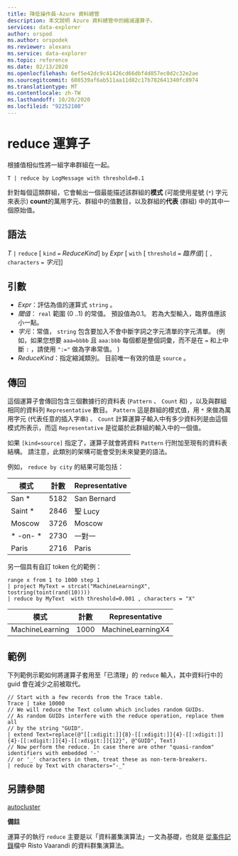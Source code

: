 ```yaml
---
title: 降低操作員-Azure 資料總管
description: 本文說明 Azure 資料總管中的縮減運算子。
services: data-explorer
author: orspod
ms.author: orspodek
ms.reviewer: alexans
ms.service: data-explorer
ms.topic: reference
ms.date: 02/13/2020
ms.openlocfilehash: 6ef5e42dc9c41426cd66dbf4d857ec0d2c32e2ae
ms.sourcegitcommit: 608539af6ab511aa11d82c17b782641340fc8974
ms.translationtype: MT
ms.contentlocale: zh-TW
ms.lasthandoff: 10/20/2020
ms.locfileid: "92252100"
---
```

# <a name="reduce-operator"></a>reduce 運算子

根據值相似性將一組字串群組在一起。

```kusto
T | reduce by LogMessage with threshold=0.1
```

針對每個這類群組，它會輸出一個最能描述該群組的**模式** (可能使用星號 (`*`) 字元來表示) **count**的萬用字元、群組中的值數目，以及群組的**代表** (群組) 中的其中一個原始值。

## <a name="syntax"></a>語法

*T* `|` `reduce` [ `kind` `=` *ReduceKind*] `by` *Expr* [ `with` [ `threshold` `=` *臨界值*] [ `,` `characters` `=` *字元*]]

## <a name="arguments"></a>引數

* *Expr*：評估為值的運算式 `string` 。
* *閾值*： `real` 範圍 (0 ..1) 的常值。 預設值為0.1。 若為大型輸入，臨界值應該小一點。 
* *字元*：常值， `string` 包含要加入不會中斷字詞之字元清單的字元清單。  (例如，如果您想要 `aaa=bbbb` 且 `aaa:bbb` 每個都是整個詞彙，而不是在 `=` 和上中斷 `:` ，請使用 `":="` 做為字串常值。 ) 
* *ReduceKind*：指定縮減類別。 目前唯一有效的值是 `source` 。

## <a name="returns"></a>傳回

這個運算子會傳回包含三個數據行的資料表 (`Pattern` 、 `Count` 和) ，以及與群組相同的資料列 `Representative` 數目。 `Pattern` 這是群組的模式值，用 `*` 來做為萬用字元 (代表任意的插入字串) 、 `Count` 計算運算子輸入中有多少資料列是由這個模式所表示，而這 `Representative` 是從屬於此群組的輸入中的一個值。

如果 `[kind=source]` 指定了，運算子就會將資料 `Pattern` 行附加至現有的資料表結構。
請注意，此類別的架構可能會受到未來變更的語法。

例如， `reduce by city` 的結果可能包括： 

|模式     |計數 |Representative|
|------------|------|--------------|
| San *      | 5182 |San Bernard   |
| Saint *    | 2846 |聖 Lucy    |
| Moscow     | 3726 |Moscow        |
| \* -on- \* | 2730 |一對一  |
| Paris      | 2716 |Paris         |

另一個具有自訂 token 化的範例：

<!-- csl: https://help.kusto.windows.net:443/Samples -->
```kusto
range x from 1 to 1000 step 1
| project MyText = strcat("MachineLearningX", tostring(toint(rand(10))))
| reduce by MyText  with threshold=0.001 , characters = "X" 
```

|模式         |計數|Representative   |
|----------------|-----|-----------------|
|MachineLearning|1000 |MachineLearningX4|

## <a name="examples"></a>範例

下列範例示範如何將運算子套用至「已清理」的 `reduce` 輸入，其中資料行中的 guid 會在減少之前被取代。

```kusto
// Start with a few records from the Trace table.
Trace | take 10000
// We will reduce the Text column which includes random GUIDs.
// As random GUIDs interfere with the reduce operation, replace them all
// by the string "GUID".
| extend Text=replace(@"[[:xdigit:]]{8}-[[:xdigit:]]{4}-[[:xdigit:]]{4}-[[:xdigit:]]{4}-[[:xdigit:]]{12}", @"GUID", Text)
// Now perform the reduce. In case there are other "quasi-random" identifiers with embedded '-'
// or '_' characters in them, treat these as non-term-breakers.
| reduce by Text with characters="-_"
```

## <a name="see-also"></a>另請參閱

[autocluster](./autoclusterplugin.md)

**備註**

運算子的執行 `reduce` 主要是以「資料叢集演算法」一文為基礎，也就是 [從事件記錄](https://ristov.github.io/publications/slct-ipom03-web.pdf)檔中 Risto Vaarandi 的資料群集演算法。
